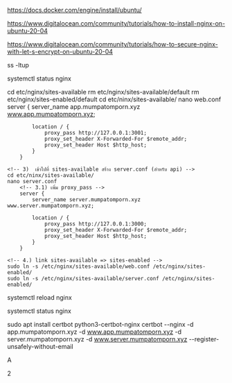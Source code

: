 <!-- install docker on ububtu -->
https://docs.docker.com/engine/install/ubuntu/
<!-- install nginx on ubuntu 20.04 -->
https://www.digitalocean.com/community/tutorials/how-to-install-nginx-on-ubuntu-20-04
<!-- install certbot on nginx,ubuntu -->
https://www.digitalocean.com/community/tutorials/how-to-secure-nginx-with-let-s-encrypt-on-ubuntu-20-04



<!-- check ว่า ในเครื่องมี port อะไรบ้างที่ run อยู่ -->
ss -ltup 

<!-- check status nginx -->
systemctl status nginx

<!-- set up proxy nginx => etc/nginx/sites-available -->
cd etc/nginx/sites-available
    <!-- 1) ลบ /sites-available/default ออก แล้ว set up ใหม่ (ลบที่ sites-enabled ด้วย) -->
    rm etc/nginx/sites-available/default
    rm etc/nginx/sites-enabled/default
    <!-- 2)  เข้าไปที่ sites-available สร้าง web.conf (สำหรับ client) -->
    cd etc/ninx/sites-available/
    nano web.conf
        <!-- 2.1) เพิ่ม proxy_pass -->
        server {
            server_name app.mumpatomporn.xyz www.app.mumpatomporn.xyz;
            
            location / {
                proxy_pass http://127.0.0.1:3001;
                proxy_set_header X-Forwarded-For $remote_addr;
                proxy_set_header Host $http_host;
            }
        }

    <!-- 3)  เข้าไปที่ sites-available สร้าง server.conf (สำหรับ api) -->
    cd etc/ninx/sites-available/
    nano server.conf
        <!-- 3.1) เพิ่ม proxy_pass -->
        server {
            server_name server.mumpatomporn.xyz www.server.mumpatomporn.xyz;
            
            location / {
                proxy_pass http://127.0.0.1:3000;
                proxy_set_header X-Forwarded-For $remote_addr;
                proxy_set_header Host $http_host;
            }
        }
    
    <!-- 4.) link sites-available => sites-enabled -->
    sudo ln -s /etc/nginx/sites-available/web.conf /etc/nginx/sites-enabled/
    sudo ln -s /etc/nginx/sites-available/server.conf /etc/nginx/sites-enabled/

<!-- relaod nginx -->
systemctl reload nginx

<!-- check status nginx -->
systemctl status nginx



<!-- create certbot (ssl) -->
sudo apt install certbot python3-certbot-nginx
certbot --nginx -d app.mumpatomporn.xyz -d www.app.mumpatomporn.xyz -d server.mumpatomporn.xyz -d www.server.mumpatomporn.xyz --register-unsafely-without-email

<!-- confirm cret -->
<!-- 1)Agree/ Cancel -->
A
<!-- 2) Noredirect(1) / Redirect(2) -->
2